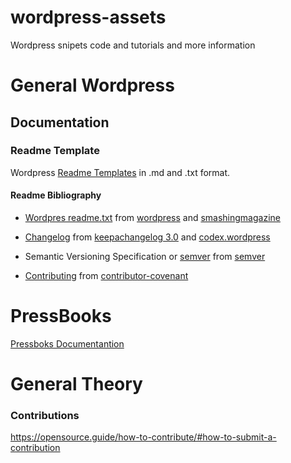 # wordpress-assets
Wordpress snipets code and tutorials and more information

# General Wordpress

## Documentation

### Readme Template

Wordpress [Readme Templates](readme/README.md) in .md and .txt format.

#### Readme Bibliography

* [Wordpres readme.txt](readme/readme.txt) from [wordpress](https://wordpress.org/plugins/developers/#readme "wordpress.org") and [smashingmagazine](https://www.smashingmagazine.com/2011/11/improve-wordpress-plugins-readme-txt/ "smashingmagazine.com")

* [Changelog](readme/docs/changelog/CHANGELOG.md) from [keepachangelog 3.0](http://keepachangelog.com/en/0.3.0/ "keepachangelog.com/en/0.3.0") and [codex.wordpress](https://codex.wordpress.org/Version_4.7 "codex.wordpress.org")

* Semantic Versioning Specification or [semver](readme/docs/semver/semver.md) from [semver](http://semver.org "semver.org")

* [Contributing](readme/docs/contributing/CONTRIBUTING.md) from [contributor-covenant](http://contributor-covenant.org/ "contributor-covenant.org")

# PressBooks
[Pressboks Documentantion](http://docs.pressbooks.org/)
# General Theory

### Contributions

https://opensource.guide/how-to-contribute/#how-to-submit-a-contribution


